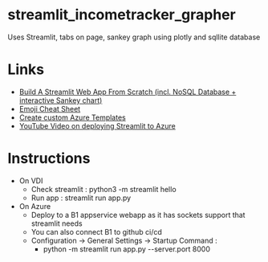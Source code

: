 # streamlit_incometracker_grapher
Uses Streamlit, tabs on page, sankey graph using plotly and sqllite database

# Links
- [Build A Streamlit Web App From Scratch (incl. NoSQL Database + interactive Sankey chart)](https://youtu.be/3egaMfE9388)
- [Emoji Cheat Sheet](https://www.webfx.com/tools/emoji-cheat-sheet/)
- [Create custom Azure Templates](https://portal.azure.com/#create/Microsoft.Template)
- [YouTube Video on deploying Streamlit to Azure](https://youtu.be/2toRzAYT8yo)

# Instructions
- On VDI 
    - Check streamlit : python3 -m streamlit hello
    - Run app : streamlit run app.py
- On Azure
    - Deploy to a B1 appservice webapp as it has sockets support that streamlit needs
    - You can also connect B1 to github ci/cd
    - Configuration -> General Settings -> Startup Command :
        - python -m streamlit run app.py --server.port 8000